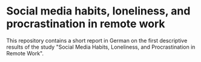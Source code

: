# Social media habits, loneliness, and procrastination in remote work

This repository contains a short report in German on the first descriptive results of the study "Social Media Habits, Loneliness, and Procrastination in Remote Work".
